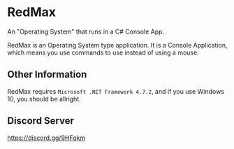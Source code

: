 # RedMax
An "Operating System" that runs in a C# Console App.

RedMax is an Operating System type application. It is a Console Application, which means you use commands to use instead of using a mouse.

## Other Information

RedMax requires `Microsoft .NET Framework 4.7.2`, and if you use Windows 10, you should be allright.

## Discord Server
https://discord.gg/9HFqkm
